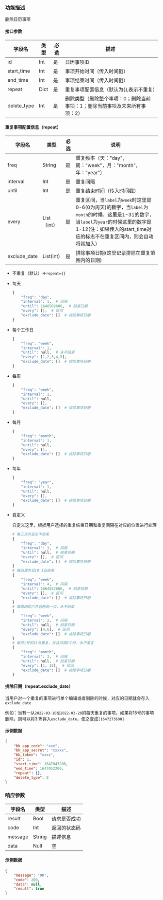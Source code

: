 ### 功能描述

删除日历事项


#### 接口参数

| 字段名      | 类型 | 必选 | 描述                                                         |
| ----------- | ---- | ---- | ------------------------------------------------------------ |
| id          | Int  | 是   | 日历事项ID                                                   |
| start_time  | Int  | 是   | 事项开始时间（传入时间戳）                                   |
| end_time    | Int  | 是   | 事项结束时间（传入时间戳）                                   |
| repeat      | Dict | 是   | 重复事项配置信息（默认为{},表示不重复）                      |
| delete_type | Int  | 是   | 删除类型（删除整个事项：0；删除当前事项：1；删除当前事项及未来所有事项：2） |

#### 重复事项配置信息（repeat）

| 字段名       | 类型        | 必选 | 说明                                                         |
| ------------ | ----------- | ---- | ------------------------------------------------------------ |
| freq         | String      | 是   | 重复频率（天："day"，周："week"，月："month"，年："year"）   |
| interval     | Int         | 是   | 重复间隔                                                     |
| until        | Int         | 是   | 重复结束时间（传入时间戳）                                   |
| every        | List（int） | 是   | 重复区间，当`label`为`week`时这里是0-6(0为周天)的数字，当`label`为`month`的时候，这里是1-31的数字，当`label`为`year`的时候这里的数字是1-12(注：如果传入的start_time对应的标志不在重复区间内，则会自动将其加入） |
| exclude_date | List(int)   | 是   | 排除事项日期(这里记录排除在重复范围内的日期)                 |

- 不重复（默认）=>`repeat={}`

- 每天

    ```python
    {
        "freq": "day",
        "interval": 1,  # 间隔
        "until": 1648569600,  # 结束日期
        "every": [],  # 区间
        "exclude_date": []  # 排除事项日期
    }
    ```

- 每个工作日

    ```python
    {
        "freq": "week",
        "interval": 1,
        "until": null,  # 永不结束
        "every": [1,2,3,4,5],
        "exclude_date": []  # 排除事项日期
    }
    ```

- 每周

    ```python
    {
        "freq": "week",
        "interval": 1,
        "until": null,
        "every": [],
        "exclude_date": []  # 排除事项日期
    }
    ```

- 每月

    ```python
    {
        "freq": "month",
        "interval": 1, 
        "until": null,
        "every": [],
        "exclude_date": []  # 排除事项日期
    }
    ```

- 每年

    ```python
    {
        "freq": "year",
        "interval": 1, 
        "until": null,
        "every": [],
        "exclude_date": []  # 排除事项日期
    }
    ```

- 自定义

    自定义这里，根据用户选择的重复结束日期和重复间隔在对应的位置进行处理

    ```python
    # 每三天并且永不结束
    {
        "freq": "day",
        "interval": 3,  # 间隔
        "until": null,  # 结束日期
        "every": [],  # 区间
        "exclude_date": []  # 排除事项日期
    }
    # 每四周并且10.1日结束
    {
        "freq": "week",
        "interval": 4,  # 间隔
        "until": 1664553600,  # 结束日期
        "every": [],  # 区间
        "exclude_date": []  # 排除事项日期
    }
    # 每周四和六并且两周一次，永不结束
    {
        "freq": "week",
        "interval": 2,  # 间隔
        "until": null,  # 结束日期
        "every": [4,6],  # 区间
        "exclude_date": []  # 排除事项日期
    }
    # 每月1号和15号重复，并且间隔3个月，永不重复
    {
        "freq": "month",
        "interval": 3,  # 间隔
        "until": null,  # 结束日期
        "every": [1, 15],  # 区间
        "exclude_date": []  # 排除事项日期
    }
    ```

#### 排除日期（repeat.exclude_date）

当用户对一个重复的事项进行单个编辑或者删除的时候，对应的日期就会存入`exclude_date`

例如：当有一从`2022-03-10至2022-03-20`的每天重复的事项，如果将15号的事项删除，则可以将3.15存入`exclude_date`，使之变成`[1647273600]`

#### 示例数据

```json
{
    "bk_app_code": "xxx",
    "bk_app_secret": "xxxxx",
    "bk_token": "xxxx",
    "id": 1,
    "start_time": 1647043200,
    "end_time": 1647052200,
    "repeat": {},
    "delete_type": 0
}
```

### 响应参数

| 字段名  | 类型   | 描述         |
| ------- | ------ | ------------ |
| result  | Bool   | 请求是否成功 |
| code    | Int    | 返回的状态码 |
| message | String | 描述信息     |
| data    | Null   | 空           |

#### 示例数据

```json
{
    "message": "OK",
    "code": 200,
    "data": null,
    "result": true
}
```